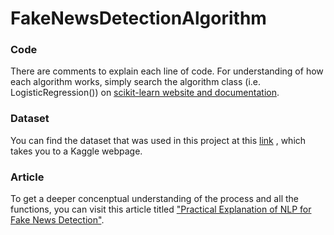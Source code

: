 # FakeNewsDetectionAlgorithm

### Code
There are comments to explain each line of code. For understanding of how each algorithm works, simply search the algorithm class (i.e. LogisticRegression()) on [scikit-learn website and documentation]().

### Dataset
You can find the dataset that was used in this project at this [link](https://www.kaggle.com/nopdev/real-and-fake-news-dataset) , which takes you to a Kaggle webpage.

### Article
To get a deeper concenptual understanding of the process and all the functions, you can visit this article titled ["Practical Explanation of NLP for Fake News Detection"]().
